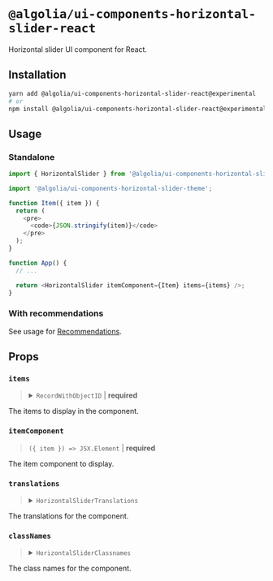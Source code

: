 # `@algolia/ui-components-horizontal-slider-react`

Horizontal slider UI component for React.

## Installation

```sh
yarn add @algolia/ui-components-horizontal-slider-react@experimental
# or
npm install @algolia/ui-components-horizontal-slider-react@experimental
```

## Usage

### Standalone

```js
import { HorizontalSlider } from '@algolia/ui-components-horizontal-slider-react';

import '@algolia/ui-components-horizontal-slider-theme';

function Item({ item }) {
  return (
    <pre>
      <code>{JSON.stringify(item)}</code>
    </pre>
  );
}

function App() {
  // ...

  return <HorizontalSlider itemComponent={Item} items={items} />;
}
```

### With recommendations

See usage for [Recommendations](/packages/recommendations-react#horizontal-slider-view).

## Props

### `items`

<blockquote>
<details>

<summary><code>RecordWithObjectID</code> | <b>required</b></summary>

```ts
type RecordWithObjectID<TItem> = TItem & {
  objectID: string;
};
```

</details>
</blockquote>

The items to display in the component.

### `itemComponent`

> `({ item }) => JSX.Element` | **required**

The item component to display.

### `translations`

<blockquote>
<details>

<summary><code>HorizontalSliderTranslations</code></summary>

```ts
type HorizontalSliderTranslations = Partial<{
  sliderLabel: string;
  previousButtonLabel: string;
  previousButtonTitle: string;
  nextButtonLabel: string;
  nextButtonTitle: string;
}>;
```

</details>
</blockquote>

The translations for the component.

### `classNames`

<blockquote>
<details>

<summary><code>HorizontalSliderClassnames</code></summary>

```ts
type HorizontalSliderClassnames = Partial<{
  item: string;
  list: string;
  navigation: string;
  navigationNext: string;
  navigationPrevious: string;
  root: string;
}>;
```

</details>
</blockquote>

The class names for the component.
